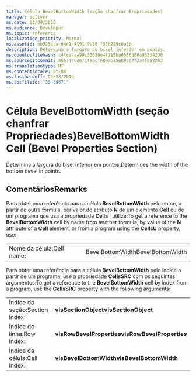 ```yaml
---
title: Célula BevelBottomWidth (seção chanfrar Propriedades)
manager: soliver
ms.date: 03/09/2015
ms.audience: Developer
ms.topic: reference
localization_priority: Normal
ms.assetid: eb925eaa-04e1-4191-9b28-f37b229c8a3b
description: Determina a largura do bisel inferior em pontos.
ms.openlocfilehash: c4fea7aa99c30558e47115ba0656306a93534236
ms.sourcegitcommit: 8657170d071f9bcf680aba50b9c07f2a4fb82283
ms.translationtype: MT
ms.contentlocale: pt-BR
ms.lasthandoff: 04/28/2019
ms.locfileid: "33439671"
---
```

# <a name="bevelbottomwidth-cell-bevel-properties-section"></a><span data-ttu-id="d8b8e-103">Célula BevelBottomWidth (seção chanfrar Propriedades)</span><span class="sxs-lookup"><span data-stu-id="d8b8e-103">BevelBottomWidth Cell (Bevel Properties Section)</span></span>

<span data-ttu-id="d8b8e-104">Determina a largura do bisel inferior em pontos.</span><span class="sxs-lookup"><span data-stu-id="d8b8e-104">Determines the width of the bottom bevel in points.</span></span> 
  
## <a name="remarks"></a><span data-ttu-id="d8b8e-105">Comentários</span><span class="sxs-lookup"><span data-stu-id="d8b8e-105">Remarks</span></span>

<span data-ttu-id="d8b8e-106">Para obter uma referência para a célula **BevelBottomWidth** pelo nome, a partir de outra fórmula, por valor do atributo **N** de um elemento **Cell** ou de um programa que usa a propriedade **Cells** , utilize:</span><span class="sxs-lookup"><span data-stu-id="d8b8e-106">To get a reference to the **BevelBottomWidth** cell by name from another formula, by value of the **N** attribute of a **Cell** element, or from a program using the **CellsU** property, use:</span></span> 
  
|||
|:-----|:-----|
| <span data-ttu-id="d8b8e-107">Nome da célula:</span><span class="sxs-lookup"><span data-stu-id="d8b8e-107">Cell name:</span></span>  <br/> | <span data-ttu-id="d8b8e-108">BevelBottomWidth</span><span class="sxs-lookup"><span data-stu-id="d8b8e-108">BevelBottomWidth</span></span>  <br/> |
   
<span data-ttu-id="d8b8e-109">Para obter uma referência para a célula **BevelBottomWidth** pelo índice a partir de um programa, use a propriedade **CellsSRC** com os seguintes argumentos:</span><span class="sxs-lookup"><span data-stu-id="d8b8e-109">To get a reference to the **BevelBottomWidth** cell by index from a program, use the **CellsSRC** property with the following arguments:</span></span> 
  
|||
|:-----|:-----|
| <span data-ttu-id="d8b8e-110">Índice da seção:</span><span class="sxs-lookup"><span data-stu-id="d8b8e-110">Section index:</span></span>  <br/> |<span data-ttu-id="d8b8e-111">**visSectionObject**</span><span class="sxs-lookup"><span data-stu-id="d8b8e-111">**visSectionObject**</span></span> <br/> |
| <span data-ttu-id="d8b8e-112">Índice de linha:</span><span class="sxs-lookup"><span data-stu-id="d8b8e-112">Row index:</span></span>  <br/> |<span data-ttu-id="d8b8e-113">**visRowBevelProperties**</span><span class="sxs-lookup"><span data-stu-id="d8b8e-113">**visRowBevelProperties**</span></span> <br/> |
| <span data-ttu-id="d8b8e-114">Índice da célula:</span><span class="sxs-lookup"><span data-stu-id="d8b8e-114">Cell index:</span></span>  <br/> |<span data-ttu-id="d8b8e-115">**visBevelBottomWidth**</span><span class="sxs-lookup"><span data-stu-id="d8b8e-115">**visBevelBottomWidth**</span></span> <br/> |
   

